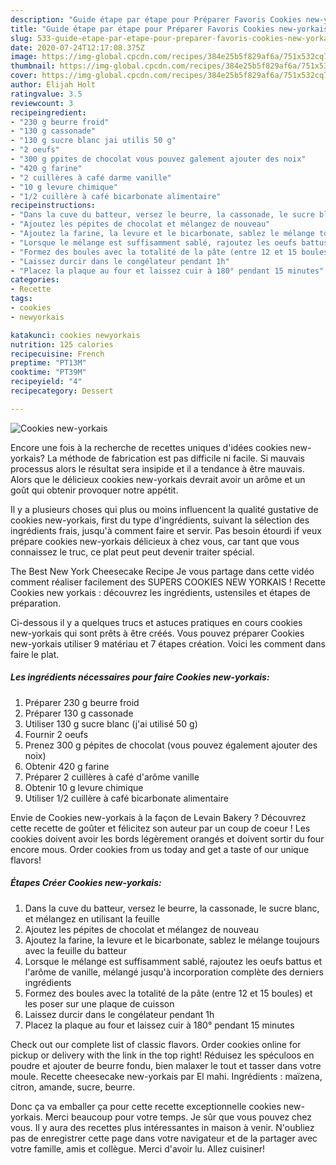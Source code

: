 ```yaml
---
description: "Guide étape par étape pour Préparer Favoris Cookies new-yorkais"
title: "Guide étape par étape pour Préparer Favoris Cookies new-yorkais"
slug: 533-guide-etape-par-etape-pour-preparer-favoris-cookies-new-yorkais
date: 2020-07-24T12:17:08.375Z
image: https://img-global.cpcdn.com/recipes/384e25b5f829af6a/751x532cq70/cookies-new-yorkais-photo-principale-de-la-recette.jpg
thumbnail: https://img-global.cpcdn.com/recipes/384e25b5f829af6a/751x532cq70/cookies-new-yorkais-photo-principale-de-la-recette.jpg
cover: https://img-global.cpcdn.com/recipes/384e25b5f829af6a/751x532cq70/cookies-new-yorkais-photo-principale-de-la-recette.jpg
author: Elijah Holt
ratingvalue: 3.5
reviewcount: 3
recipeingredient:
- "230 g beurre froid"
- "130 g cassonade"
- "130 g sucre blanc jai utilis 50 g"
- "2 oeufs"
- "300 g ppites de chocolat vous pouvez galement ajouter des noix"
- "420 g farine"
- "2 cuillères à café darme vanille"
- "10 g levure chimique"
- "1/2 cuillère à café bicarbonate alimentaire"
recipeinstructions:
- "Dans la cuve du batteur, versez le beurre, la cassonade, le sucre blanc, et mélangez en utilisant la feuille"
- "Ajoutez les pépites de chocolat et mélangez de nouveau"
- "Ajoutez la farine, la levure et le bicarbonate, sablez le mélange toujours avec la feuille du batteur"
- "Lorsque le mélange est suffisamment sablé, rajoutez les oeufs battus et l&#39;arôme de vanille, mélangé jusqu&#39;à incorporation complète des derniers ingrédients"
- "Formez des boules avec la totalité de la pâte (entre 12 et 15 boules) et les poser sur une plaque de cuisson"
- "Laissez durcir dans le congélateur pendant 1h"
- "Placez la plaque au four et laissez cuir à 180° pendant 15 minutes"
categories:
- Recette
tags:
- cookies
- newyorkais

katakunci: cookies newyorkais 
nutrition: 125 calories
recipecuisine: French
preptime: "PT13M"
cooktime: "PT39M"
recipeyield: "4"
recipecategory: Dessert

---
```



![Cookies new-yorkais](https://img-global.cpcdn.com/recipes/384e25b5f829af6a/751x532cq70/cookies-new-yorkais-photo-principale-de-la-recette.jpg)

Encore une fois à la recherche de recettes uniques d'idées cookies new-yorkais? La méthode de fabrication est pas difficile ni facile. Si mauvais processus alors le résultat sera insipide et il a tendance à être mauvais. Alors que le délicieux cookies new-yorkais devrait avoir un arôme et un goût qui obtenir provoquer notre appétit.

Il y a plusieurs choses qui plus ou moins influencent la qualité gustative de cookies new-yorkais, first du type d'ingrédients, suivant la sélection des ingrédients frais, jusqu'à comment faire et servir. Pas besoin étourdi if veux prépare cookies new-yorkais délicieux à chez vous, car tant que vous connaissez le truc, ce plat peut peut devenir traiter spécial.

The Best New York Cheesecake Recipe Je vous partage dans cette vidéo comment réaliser facilement des SUPERS COOKIES NEW YORKAIS ! Recette Cookies new yorkais : découvrez les ingrédients, ustensiles et étapes de préparation.


Ci-dessous il y a quelques trucs et astuces pratiques en cours cookies new-yorkais qui sont prêts à être créés. Vous pouvez préparer Cookies new-yorkais utiliser 9 matériau et 7 étapes création. Voici les comment dans faire le plat.

<!--inarticleads1-->

##### Les ingrédients nécessaires pour faire Cookies new-yorkais:

1. Préparer 230 g beurre froid
1. Préparer 130 g cassonade
1. Utiliser 130 g sucre blanc (j&#39;ai utilisé 50 g)
1. Fournir 2 oeufs
1. Prenez 300 g pépites de chocolat (vous pouvez également ajouter des noix)
1. Obtenir 420 g farine
1. Préparer 2 cuillères à café d&#39;arôme vanille
1. Obtenir 10 g levure chimique
1. Utiliser 1/2 cuillère à café bicarbonate alimentaire


Envie de Cookies new-yorkais à la façon de Levain Bakery ? Découvrez cette recette de goûter et félicitez son auteur par un coup de coeur ! Les cookies doivent avoir les bords légèrement orangés et doivent sortir du four encore mous. Order cookies from us today and get a taste of our unique flavors! 

<!--inarticleads2-->

##### Étapes Créer Cookies new-yorkais:

1. Dans la cuve du batteur, versez le beurre, la cassonade, le sucre blanc, et mélangez en utilisant la feuille
1. Ajoutez les pépites de chocolat et mélangez de nouveau
1. Ajoutez la farine, la levure et le bicarbonate, sablez le mélange toujours avec la feuille du batteur
1. Lorsque le mélange est suffisamment sablé, rajoutez les oeufs battus et l&#39;arôme de vanille, mélangé jusqu&#39;à incorporation complète des derniers ingrédients
1. Formez des boules avec la totalité de la pâte (entre 12 et 15 boules) et les poser sur une plaque de cuisson
1. Laissez durcir dans le congélateur pendant 1h
1. Placez la plaque au four et laissez cuir à 180° pendant 15 minutes


Check out our complete list of classic flavors. Order cookies online for pickup or delivery with the link in the top right! Réduisez les spéculoos en poudre et ajouter de beurre fondu, bien malaxer le tout et tasser dans votre moule. Recette cheesecake new-yorkais par El mahi. Ingrédients : maïzena, citron, amande, sucre, beurre. 


Donc ça va emballer ça pour cette recette exceptionnelle cookies new-yorkais. Merci beaucoup pour votre temps. Je sûr que vous pouvez chez vous. Il y aura des recettes plus  intéressantes in maison à venir. N'oubliez pas de enregistrer cette page dans votre navigateur et de la partager avec votre famille, amis et collègue. Merci d'avoir lu. Allez cuisiner!
